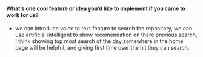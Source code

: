 #### What’s one cool feature or idea you’d like to implement if you came to work for us?

- we can introduce voice to text feature to search the repository, we can use artificial intelligent to show recomendation on there previous search, I think showing top most search of the day somewhere in the home page will be helpful, and giving first time user the hit they can search.

